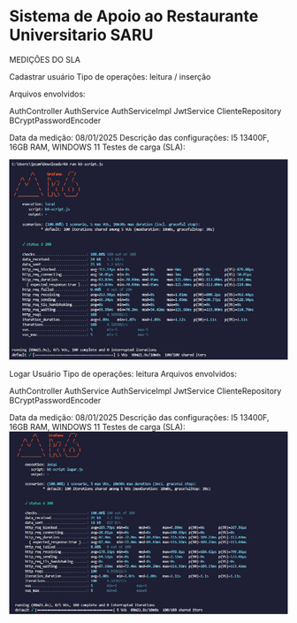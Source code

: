 # Sistema de Apoio ao Restaurante Universitario SARU


MEDIÇÕES DO SLA

Cadastrar usuário
Tipo de operações: leitura / inserção

Arquivos envolvidos:

AuthController
AuthService
AuthServiceImpl
JwtService
ClienteRepository
BCryptPasswordEncoder

Data da medição: 08/01/2025
Descrição das configurações: I5 13400F, 16GB RAM, WINDOWS 11
Testes de carga (SLA):

![alt text](image.png)


Logar Usuário
Tipo de operações: leitura 
Arquivos envolvidos:

AuthController
AuthService
AuthServiceImpl
JwtService
ClienteRepository
BCryptPasswordEncoder

Data da medição: 08/01/2025
Descrição das configurações: I5 13400F, 16GB RAM, WINDOWS 11
Testes de carga (SLA):
![alt text](image-1.png)

